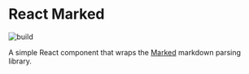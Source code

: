 # React Marked

![build](https://github.com/jnbelo/react-marked/workflows/build/badge.svg)

A simple React component that wraps the [Marked](https://github.com/markedjs/marked) markdown parsing library.
